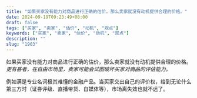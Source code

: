 ```yaml
---
title: "如果买家没有能力对商品进行正确的估价，那么卖家就没有动机提供合理的价格。"
date: 2024-09-19T09:23:49+08:00
draft: false
tags: ["买家", "卖家", "估价", "动机", "观点"]
keywords: ["买家", "卖家", "估价", "动机", "观点"]
description: ""
slug: "1903"
---
```


如果买家没有能力对商品进行正确的估价，那么卖家就没有动机提供合理的价格。 *更有甚者，在自由市场里，卖家可能会试图破坏买家对商品的评估能力。*

例如满是专业名词极其难懂的金融产品。当买家交出自己的评价权，给到无论什么第三方时（证券评级、直播带货、自媒体等），市场离失效也就不远了。
